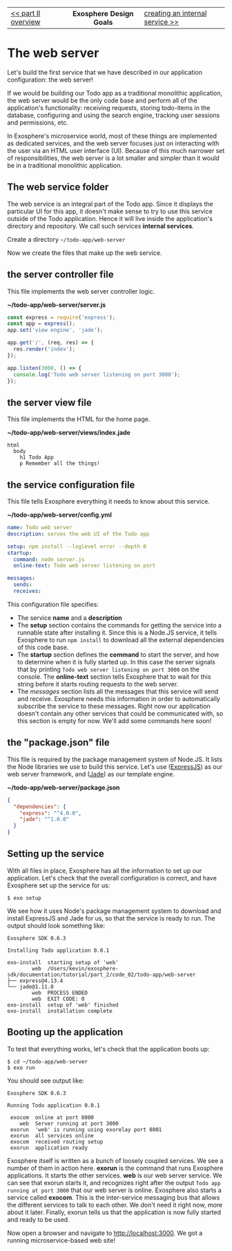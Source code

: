 <table>
  <tr>
    <td><a href="readme.md">&lt;&lt; part II overview</a></td>
    <th>Exosphere Design Goals</th>
    <td><a href="02_create_internal_service.md">creating an internal service &gt;&gt;</a></td>
  </tr>
</table>


# The web server

Let's build the first service that we have described in our application configuration:
the web server!

If we would be building our Todo app as a traditional monolithic application,
the web server would be the only code base
and perform all of the application's functionality:
receiving requests,
storing todo-items in the database,
configuring and using the search engine,
tracking user sessions and permissions,
etc.

In Exosphere's microservice world,
most of these things are implemented as dedicated services,
and the web server focuses just on
interacting with the user via an HTML user interface (UI).
Because of this much narrower set of responsibilities,
the web server is a lot smaller and simpler
than it would be in a traditional monolithic application.


## The web service folder

The web service is an integral part of the Todo app.
Since it displays the particular UI for this app,
it doesn't make sense to try to use this service outside of the Todo application.
Hence it will live inside the application's directory and repository.
We call such services __internal services__.

Create a directory `~/todo-app/web-server`

Now we create the files that make up the web service.


## the server controller file

This file implements the web server controller logic.

__~/todo-app/web-server/server.js__

```javascript
const express = require('express');
const app = express();
app.set('view engine', 'jade');

app.get('/', (req, res) => {
  res.render('index');
});

app.listen(3000, () => {
  console.log('Todo web server listening on port 3000');
});
```


## the server view file

This file implements the HTML for the home page.

__~/todo-app/web-server/views/index.jade__

```jade
html
  body
    h1 Todo App
    p Remember all the things!
```


## the service configuration file

This file tells Exosphere everything it needs to know about this service.

__~/todo-app/web-server/config.yml__

```yml
name: Todo web server
description: serves the web UI of the Todo app

setup: npm install --loglevel error --depth 0
startup:
  command: node server.js
  online-text: Todo web server listening on port

messages:
  sends:
  receives:
```

This configuration file specifies:
* The service __name__ and a __description__
* The __setup__ section contains the commands
  for getting the service into a runnable state after installing it.
  Since this is a Node.JS service,
  it tells Exosphere to run `npm install`
  to download all the external dependencies of this code base.
* The __startup__ section defines the __command__ to start the server,
  and how to determine when it is fully started up.
  In this case the server signals that by printing
  `Todo web server listening on port 3000`
  on the console.
  The __online-text__ section tells Exosphere that to wait for this string
  before it starts routing requests to the web server.
* The _messages_ section lists all the messages that this service will send and receive.
  Exosphere needs this information
  in order to automatically subscribe the service to these messages.
  Right now our application doesn't contain any other services
  that could be communicated with,
  so this section is empty for now.
  We'll add some commands here soon!


## the "package.json" file

This file is required by the package management system of Node.JS.
It lists the Node libraries we use to build this service.
Let's use ([ExpressJS](http://expressjs.com)) as our web server framework,
and ([Jade](http://jade-lang.com)) as our template engine.

__~/todo-app/web-server/package.json__

```json
{
  "dependencies": {
    "express": "^4.0.0",
    "jade": "^1.0.0"
  }
}
```


## Setting up the service

With all files in place,
Exosphere has all the information to set up our application.
Let's check that the overall configuration is correct,
and have Exosphere set up the service for us:

```
$ exo setup
```

We see how it uses Node's package management system to download and install
ExpressJS and Jade for us,
so that the service is ready to run.
The output should look something like:

```
Exosphere SDK 0.6.3

Installing Todo application 0.0.1

exo-install  starting setup of 'web'
        web  /Users/kevin/exosphere-sdk/documentation/tutorial/part_2/code_02/todo-app/web-server
├── express@4.13.4
└── jade@1.11.0
        web  PROCESS ENDED
        web  EXIT CODE: 0
exo-install  setup of 'web' finished
exo-install  installation complete
```


## Booting up the application

To test that everything works, let's check that the application boots up:

```
$ cd ~/todo-app/web-server
$ exo run
```

You should see output like:

```
Exosphere SDK 0.6.3

Running Todo application 0.0.1

 exocom  online at port 8000
    web  Server running at port 3000
 exorun  'web' is running using exorelay port 8001
 exorun  all services online
 exocom  received routing setup
 exorun  application ready
```

Exosphere itself is written as a bunch of loosely coupled services.
We see a number of them in action here.
__exorun__ is the command that runs Exosphere applications.
It starts the other services.
__web__ is our web server service.
We can see that exorun starts it,
and recognizes right after the output `Todo app running at port 3000`
that our web server is online.
Exosphere also starts a service called __exocom__.
This is the inter-service messaging bus
that allows the different services to talk to each other.
We don't need it right now, more about it later.
Finally, exorun tells us that the application is now fully started
and ready to be used.

Now open a browser and navigate to [http://localhost:3000](http://localhost:3000).
We got a running microservice-based web site!
